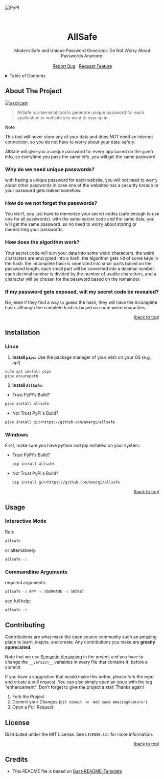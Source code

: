 <a id="readme-top"></a>

<!-- PROJECT SHIELDS -->
![PyPI](https://img.shields.io/pypi/v/allsafe)

<!-- PROJECT LOGO -->
<br />
<div>
  <h1 align="center">AllSafe</h2>
  <p align="center">
    Modern Safe and Unique Password Generator. Do Not Worry About Passwords Anymore.
    <br />
    <br />
    <a href="https://github.com/emargi/AllSafe/issues/new?labels=bug">Report Bug</a>
    &middot;
    <a href="https://github.com/emargi/AllSafe/issues/new?labels=enhancement">Request Feature</a>
  </p>
</div>


<!-- TABLE OF CONTENTS -->
<details>
  <summary>Table of Contents</summary>
  <ol>
    <li>
      <a href="#about-the-project">About The Project</a>
    </li>
    <li>
      <a href="#installation">Installation</a>
      <ul>
        <li><a href="#linux">Linux</a></li>
        <li><a href="#windows">Windows</a></li>
      </ul>
    </li>
    <li><a href="#contributing">Contributing</a></li>
    <li><a href="#license">License</a></li>
    <li><a href="#credits">Credits</a></li>
  </ol>
</details>



<!-- ABOUT THE PROJECT -->
## About The Project
[![asciicast](https://asciinema.org/a/704458.svg)](https://asciinema.org/a/704458)

> AllSafe is a terminal tool to generate unique password for each application or website you want to sign up in.

> [!NOTE]
> This tool will never store any of your data and does *NOT* need an internet connection. so you do not have to worry about your data-safety.


AllSafe will give you a unique password for every app based on the given info, so everytime you pass the same info, you will get the same password

### Why do we need unique passwords?
with having a unique password for each website, you will not need to worry about other passwords in case one of the websites has a security breach or your password gets leaked somehow.

### How do we not forget the passwords?
You don't, you just have to memorize your secret codes (safe enough to use one for all passwords). with the same secret code and the same data, you will get the same password. so no need to worry about storing or memorizing your passwords.

### How does the algorithm work?
Your secret code will turn your data into some weird characters. the weird characters are encrypted into a hash. the algorithm gets rid of some keys in the hash. the incomplete hash is seperated into small parts based on the password length. each small part will be converted into a decimal number. each decimal number is divided by the number of usable characters, and a character will be chosen for the password based on the remainder.

### If my password gets exposed, will my secret code be revealed?
No, even if they find a way to guess the hash, they will have the incomplete hash. although the complete hash is based on some weird characters.

<p align="right">(<a href="#readme-top">back to top</a>)</p>

<!-- INSTALLATION -->
## Installation
### Linux
1. **Install `pipx`:**
  Use the package manager of your wish on your OS (e.g. apt)
  ```sh
  sudo apt install pipx
  pipx ensurepath
  ```
2. **Install `AllSafe`:**
  - Trust PyPi's Build?
  ```sh
  pipx install allsafe
  ```
  - Not Trust PyPi's Build?
  ```sh
  pipx install git+https://github.com/emargi/allsafe
  ```

### Windows
First, make sure you have python and pip installed on your system.
- Trust PyPi's Build?
  ```sh
  pip install allsafe
  ```
- Not Trust PyPi's Build?
  ```sh
  pip install git+https://github.com/emargi/allsafe
  ```

<p align="right">(<a href="#readme-top">back to top</a>)</p>


<!-- USAGE -->
## Usage

### Interactive Mode
Run:
```sh
allsafe
```
or alternatively:
```sh
allsafe -i
```

### Commandline Arguments
required arguments:
```sh
allsafe -a APP -u USERNAME -s SECRET
```
see full help:
```sh
allsafe -h
```

<!-- CONTRIBUTING -->
## Contributing

Contributions are what make the open source community such an amazing place to learn, inspire, and create. Any contributions you make are **greatly appreciated**.

Note that we use <a href="https://semver.org">Semantic Versioning</a> in the project and you have to change the `__version__` variables in every file that contains it, before a commit.

If you have a suggestion that would make this better, please fork the repo and create a pull request. You can also simply open an issue with the tag "enhancement".
Don't forget to give the project a star! Thanks again!

1. Fork the Project
2. Commit your Changes (`git commit -m 'Add some AmazingFeature'`)
3. Open a Pull Request


<!-- LICENSE -->
## License

Distributed under the MIT License. See `LICENSE.txt` for more information.

<p align="right">(<a href="#readme-top">back to top</a>)</p>


<!-- Credits -->
## Credits
- This README file is based on [Best-README-Template](https://github.com/othneildrew/Best-README-Template)
